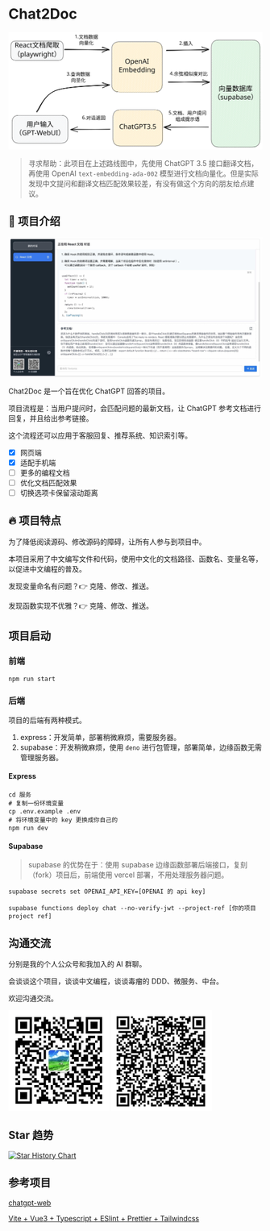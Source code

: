 # Chat2Doc

![Chat2Doc banner](https://github.com/Eriice/chat2doc/blob/main/public/banner.svg)

> 寻求帮助：此项目在上述路线图中，先使用 ChatGPT 3.5 接口翻译文档，再使用 OpenAI `text-embedding-ada-002` 模型进行文档向量化。但是实际发现中文提问和翻译文档匹配效果较差，有没有做这个方向的朋友给点建议。

## 🚀 项目介绍

![项目示例](https://github.com/Eriice/chat2doc/blob/main/public/preview.jpg)

Chat2Doc 是一个旨在优化 ChatGPT 回答的项目。

项目流程是：当用户提问时，会匹配问题的最新文档，让 ChatGPT 参考文档进行回复，并且给出参考链接。

这个流程还可以应用于客服回复、推荐系统、知识索引等。

- [x] 网页端
- [x] 适配手机端
- [ ] 更多的编程文档
- [ ] 优化文档匹配效果
- [ ] 切换选项卡保留滚动距离

## 🔥 项目特点

为了降低阅读源码、修改源码的障碍，让所有人参与到项目中。

本项目采用了中文编写文件和代码，使用中文化的文档路径、函数名、变量名等，以促进中文编程的普及。

发现变量命名有问题？👉 克隆、修改、推送。

发现函数实现不优雅？👉 克隆、修改、推送。

## 项目启动

### 前端

```
npm run start
```

### 后端

项目的后端有两种模式。

1. express：开发简单，部署稍微麻烦，需要服务器。
2. supabase：开发稍微麻烦，使用 `deno` 进行包管理，部署简单，边缘函数无需管理服务器。

#### Express

```
cd 服务
# 复制一份环境变量
cp .env.example .env
# 将环境变量中的 key 更换成你自己的
npm run dev
```

#### Supabase

> supabase 的优势在于：使用 supabase 边缘函数部署后端接口，复刻（fork）项目后，前端使用 vercel 部署，不用处理服务器问题。

```
supabase secrets set OPENAI_API_KEY=[OPENAI 的 api key]

supabase functions deploy chat --no-verify-jwt --project-ref [你的项目 project ref]
```

## 沟通交流

分别是我的个人公众号和我加入的 AI 群聊。

会谈谈这个项目，谈谈中文编程，谈谈毒瘤的 DDD、微服务、中台。

欢迎沟通交流。

<div class="flex">
    <img width="200" height="200" src="https://github.com/Eriice/chat2doc/blob/main/public/%E5%85%AC%E4%BC%97%E5%8F%B7%E4%BA%8C%E7%BB%B4%E7%A0%81.png" alt="个人公众号" />
    <img width="200" height="200" src="https://github.com/Eriice/chat2doc/blob/main/public/%E7%BE%A4%E8%81%8A%E4%BA%8C%E7%BB%B4%E7%A0%81.png" alt="我加入的大湾群群聊" />
</div>

## Star 趋势

[![Star History Chart](https://api.star-history.com/svg?repos=Eriice/chat2doc&type=Date)](https://star-history.com/#Eriice/chat2doc&Date)

## 参考项目

[chatgpt-web](https://github.com/Chanzhaoyu/chatgpt-web#%E4%BB%8B%E7%BB%8D)

[Vite + Vue3 + Typescript + ESlint + Prettier + Tailwindcss](https://qiita.com/airRnot1106/items/db691b353a78543ba55e)
